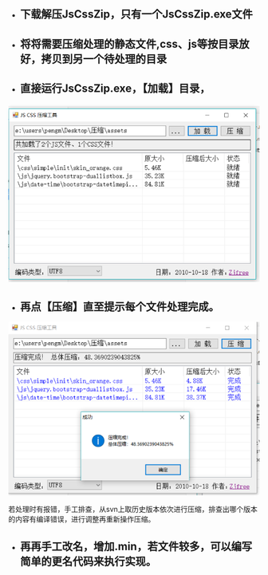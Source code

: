 * ## 下载解压JsCssZip，只有一个JsCssZip.exe文件

* ## 将将需要压缩处理的静态文件,css、js等按目录放好，拷贝到另一个待处理的目录

* ## 直接运行JsCssZip.exe，【加载】目录，

![](/assets/cssjszip_load.png)

* ## 再点【压缩】直至提示每个文件处理完成。

![](/assets/cssjszip_deal.png)

若处理时有报错，手工排查，从svn上取历史版本依次进行压缩，排查出哪个版本的内容有编译错误，进行调整再重新操作压缩。

* ## 再再手工改名，增加.min，若文件较多，可以编写简单的更名代码来执行实现。




